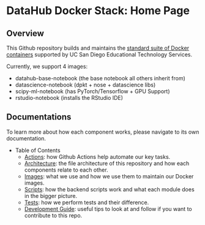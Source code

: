 # DataHub Docker Stack: Home Page

## Overview

This Github repository builds and maintains the [standard suite of Docker containers](https://support.ucsd.edu/services?id=kb_article_view&sysparm_article=KB0032173&sys_kb_id=e61b198e1b74781048e9cae5604bcbe0) supported by UC San Diego Educational Technology Services.

Currently, we support 4 images:

- datahub-base-notebook (the base notebook all others inherit from)
- datascience-notebook (dpkt + nose + datascience libs)
- scipy-ml-notebook (has PyTorch/Tensorflow + GPU Support)
- rstudio-notebook (installs the RStudio IDE)

## Documentations

To learn more about how each component works, please navigate to its own documentation.

- Table of Contents
  - [Actions](/Documentations/actions.md): how Github Actions help automate our key tasks.
  - [Architecture](/Documentations/architecture.md): the file architecture of this repository and how each components relate to each other.
  - [Images](/Documentations/images.md): what we use and how we use them to maintain our Docker images.
  - [Scripts](/Documentations/scripts.md): how the backend scripts work and what each module does in the bigger picture.
  - [Tests]((/Documentations/tests.md)): how we perform tests and their difference.
  - [Development Guide](/Documentations/dev_guide.md): useful tips to look at and follow if you want to contribute to this repo.
